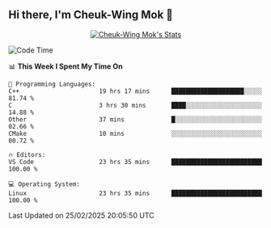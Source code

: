 ## Hi there, I'm Cheuk-Wing Mok 👋

<!--
**mozro0327/mozro0327** is a ✨ _special_ ✨ repository because its `README.md` (this file) appears on your GitHub profile.

Here are some ideas to get you started:

- 🔭 I’m currently working on ...
- 🌱 I’m currently learning ...
- 👯 I’m looking to collaborate on ...
- 🤔 I’m looking for help with ...
- 💬 Ask me about ...
- 📫 How to reach me: ...
- 😄 Pronouns: ...
- ⚡ Fun fact: ...
-->

<p align="center">
  <a href="https://github.com/mozro0327" class="rich-diff-level-one">
    <img src="https://github-readme-stats.vercel.app/api?username=mozro0327&title_color=333&text_color=777" alt="Cheuk-Wing Mok's Stats" >
    <!-- &hide=issues
    <img src="https://github-readme-stats.vercel.app/api?username=mozro0327&hide=issues&title_color=333&text_color=777" alt="Cheuk-Wing Mok's Stats" >
    -->
  </a>
</p>

<!--START_SECTION:waka-->
![Code Time](http://img.shields.io/badge/Code%20Time-3%2C253%20hrs%2016%20mins-blue)

📊 **This Week I Spent My Time On** 

```text
💬 Programming Languages: 
C++                      19 hrs 17 mins      ████████████████████░░░░░   81.74 % 
C                        3 hrs 30 mins       ████░░░░░░░░░░░░░░░░░░░░░   14.88 % 
Other                    37 mins             █░░░░░░░░░░░░░░░░░░░░░░░░   02.66 % 
CMake                    10 mins             ░░░░░░░░░░░░░░░░░░░░░░░░░   00.72 % 

🔥 Editors: 
VS Code                  23 hrs 35 mins      █████████████████████████   100.00 % 

💻 Operating System: 
Linux                    23 hrs 35 mins      █████████████████████████   100.00 % 
```


 Last Updated on 25/02/2025 20:05:50 UTC
<!--END_SECTION:waka-->
